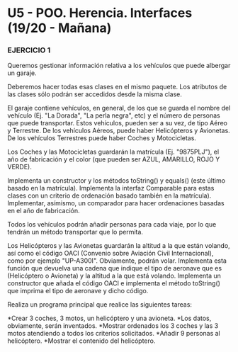 # U5 - POO. Herencia. Interfaces (19/20 - Mañana)

### EJERCICIO 1

Queremos gestionar información relativa a los vehículos que puede albergar un garaje.

Deberemos hacer todas esas clases en el mismo paquete. Los atributos de las clases sólo podrán ser accedidos desde la misma clase.

El garaje contiene vehículos, en general, de los que se guarda el nombre del vehículo (Ej. "La Dorada", "La perla negra", etc) y el número de personas que puede transportar. Estos vehículos, pueden ser a su vez, de tipo Aéreo y Terrestre. De los vehículos Aéreos, puede haber Helicópteros y Avionetas. De los vehículos Terrestres puede haber Coches y Motocicletas.

Los Coches y las Motocicletas guardarán la matrícula (Ej. "9875PLJ"), el año de fabricación y el color (que pueden ser AZUL, AMARILLO, ROJO Y VERDE).

Implementa un constructor y los métodos toString() y equals() (este último basado en la matrícula). Implementa la interfaz Comparable para estas clases con un criterio de ordenación basado también en la matrícula). Implementar, asímismo, un comparador para hacer ordenaciones basadas en el año de fabricación.

Todos los vehículos podrán añadir personas para cada viaje, por lo que tendrán un método transportar que lo permita.

Los Helicópteros y las Avionetas guardarán la altitud a la que están volando, así como el código  OACI (Convenio sobre Aviación Civil Internacional), como por ejemplo "UP-A300I". Obviamente, podrán volar. Implementa esta función que devuelva una cadena que indique el tipo de aeronave que es (Helicóptero o Avioneta) y la altitud a la que está volando. Implementa un constructor que añada el código OACI e implementa el método toString() que imprima el tipo de aeronave y dicho código.

Realiza un programa principal que realice las siguientes tareas:

*Crear  3 coches, 3 motos, un helicóptero y una avioneta.
*Los datos, obviamente, serán inventados.
*Mostrar ordenados los 3 coches y las 3 motos atendiendo a todos los criterios solicitados.
*Añadir 9 personas al helicóptero.
*Mostrar el contenido del helicóptero.
